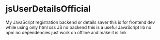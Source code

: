 # jsUserDetailsOfficial
My JavaScript registration backend or details saver this is for frontend dev while using only html css JS no backend this is a useful JavaScript lib no npm no dependencies just work on offline and make it is link 

